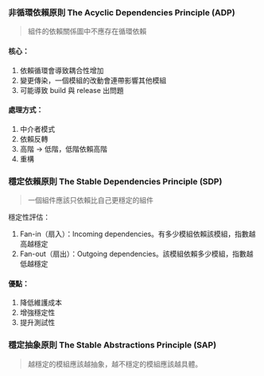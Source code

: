 ###  非循環依賴原則 The Acyclic Dependencies Principle (ADP)

> 組件的依賴關係圖中不應存在循環依賴

#### 核心：
1. 依賴循環會導致耦合性增加
2. 變更傳染，一個模組的改動會連帶影響其他模組
3. 可能導致 build 與 release 出問題

#### 處理方式：
1. 中介者模式
2. 依賴反轉
3. 高階 -> 低階，低階依賴高階
4. 重構

### 穩定依賴原則 The Stable Dependencies Principle (SDP)

> 一個組件應該只依賴比自己更穩定的組件

穩定性評估：
1. Fan-in（扇入）：Incoming dependencies。有多少模組依賴該模組，指數越高越穩定
2. Fan-out（扇出）：Outgoing dependencies。該模組依賴多少模組，指數越低越穩定

#### 優點：
1. 降低維護成本
2. 增強穩定性
3. 提升測試性

### 穩定抽象原則  The Stable Abstractions Principle (SAP)

> 越穩定的模組應該越抽象，越不穩定的模組應該越具體。




